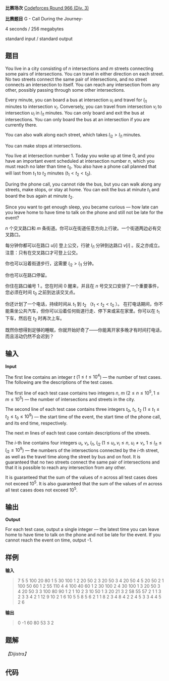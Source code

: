 **比赛场次**    [Codeforces Round 966 (Div. 3)](https://codeforces.com/contest/2000)

**比赛题目**    G - Call During the Journey- 

<!--more-->

4 seconds / 256 megabytes

standard input / standard output

## 题目

You live in a city consisting of $n$ intersections and $m$ streets connecting some pairs of intersections. You can travel in either direction on each street. No two streets connect the same pair of intersections, and no street connects an intersection to itself. You can reach any intersection from any other, possibly passing through some other intersections.

Every minute, you can board a bus at intersection $u_i$ and travel for $l_{i1}$ minutes to intersection $v_i$. Conversely, you can travel from intersection $v_i$ to intersection $u_i$ in $l_{i1}$ minutes. You can only board and exit the bus at intersections. You can only board the bus at an intersection if you are currently there.

You can also walk along each street, which takes $l_{i2} > l_{i1}$ minutes.

You can make stops at intersections.

You live at intersection number $1$. Today you woke up at time $0$, and you have an important event scheduled at intersection number $n$, which you must reach no later than time $t_0$. You also have a phone call planned that will last from $t_1$ to $t_2$ minutes ($t_1 < t_2 < t_0$).

During the phone call, you cannot ride the bus, but you can walk along any streets, make stops, or stay at home. You can exit the bus at minute $t_1$ and board the bus again at minute $t_2$.

Since you want to get enough sleep, you became curious — how late can you leave home to have time to talk on the phone and still not be late for the event?

$n$ 个交叉路口和 $m$ 条街道。你可以在街道任意方向上行驶。一个街道两边必有交叉路口。

每分钟你都可以在路口 $u[i]$ 登上公交，行驶 $l_{i1}$ 分钟到达路口 $v[i]$ 。反之亦成立。注意：只有在交叉路口才可登上公交。

你也可以沿着街道步行，这需要 $l_{i2} > l_{i1}$ 分钟。 

你也可以在路口停留。

你住在路口编号 $1$ 。您在时间 $0$ 醒来，并且在 $n$ 号交叉口安排了一个重要事件，您必须在时间 $t_0$ 之前到达该交叉点。

你还计划了一个电话，持续时间从 $t_1$ 到 $t_2$ （$t_1 < t_2 < t_0$ ）。 在打电话期间，你不能乘坐公共汽车，但你可以沿着任何街道行走、停下来或呆在家里。你可以在 $t_1$ 下车，然后在 $t_2$ 时再次上车。

既然你想得到足够的睡眠，你就开始好奇了——你能离开家多晚才有时间打电话，而且活动仍然不会迟到？

## 输入

**Input**

The first line contains an integer $t$ ($1 \le t \le 10^4$) — the number of test cases. The following are the descriptions of the test cases.

The first line of each test case contains two integers $n$, $m$ ($2 \le n \le 10^5, 1 \le m \le 10^5$) — the number of intersections and streets in the city.

The second line of each test case contains three integers $t_0$, $t_1$, $t_2$ ($1 \le t_1 \le t_2 \le t_0 \le 10^9$) — the start time of the event, the start time of the phone call, and its end time, respectively.

The next $m$ lines of each test case contain descriptions of the streets.

The $i$\-th line contains four integers $u_i$, $v_i$, $l_{i1}$, $l_{i2}$ ($1 \le u_i, v_i \le n$, $u_i \neq v_i$, $1 \le l_{i1} \le l_{i2} \le 10^9$) — the numbers of the intersections connected by the $i$\-th street, as well as the travel time along the street by bus and on foot. It is guaranteed that no two streets connect the same pair of intersections and that it is possible to reach any intersection from any other.

It is guaranteed that the sum of the values of $n$ across all test cases does not exceed $10^5$. It is also guaranteed that the sum of the values of $m$ across all test cases does not exceed $10^5$.

## 输出

**Output**

For each test case, output a single integer — the latest time you can leave home to have time to talk on the phone and not be late for the event. If you cannot reach the event on time, output \-1.

## 样例

**输入**

> 7
> 5 5
> 100 20 80
> 1 5 30 100
> 1 2 20 50
> 2 3 20 50
> 3 4 20 50
> 4 5 20 50
> 2 1
> 100 50 60
> 1 2 55 110
> 4 4
> 100 40 60
> 1 2 30 100
> 2 4 30 100
> 1 3 20 50
> 3 4 20 50
> 3 3
> 100 80 90
> 1 2 1 10
> 2 3 10 50
> 1 3 20 21
> 3 2
> 58 55 57
> 2 1 1 3
> 2 3 3 4
> 2 1
> 12 9 10
> 2 1 6 10
> 5 5
> 8 5 6
> 2 1 1 8
> 2 3 4 8
> 4 2 2 4
> 5 3 3 4
> 4 5 2 6
> 

**输出**

> 0
> -1
> 60
> 80
> 53
> 3
> 2

## 题解

###### 【Dijistra】

## 代码

<!--代码-->